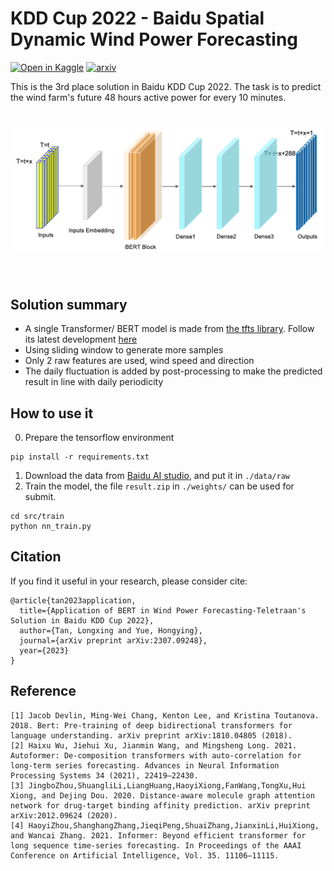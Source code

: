 # KDD Cup 2022 - Baidu Spatial Dynamic Wind Power Forecasting
[![Open in Kaggle](https://kaggle.com/static/images/open-in-kaggle.svg)](https://www.kaggle.com/code/tanlongxing/kdd-cup-2022-wind-power-forecast)
[![arxiv](https://img.shields.io/badge/cs.ML-2307.09248-red?logo=arxiv&logoColor=red)](https://arxiv.org/abs/2307.09248)

This is the 3rd place solution in Baidu KDD Cup 2022. The task is to predict the wind farm's future 48 hours active power for every 10 minutes.

<h1 align="center">
<img src="./data/user_data/model.png" width="700" align=center/>
</h1><br>


## Solution summary
- A single Transformer/ BERT model is made from [the tfts library](https://github.com/LongxingTan/Time-series-prediction). Follow its latest development [here](https://github.com/LongxingTan/Time-series-prediction)
- Using sliding window to generate more samples
- Only 2 raw features are used, wind speed and direction
- The daily fluctuation is added by post-processing to make the predicted result in line with daily periodicity


## How to use it

0. Prepare the tensorflow environment
```shell
pip install -r requirements.txt
```
1. Download the data from [Baidu AI studio](https://aistudio.baidu.com/aistudio/competition/detail/152/0/introduction), and put it in `./data/raw`
2. Train the model, the file `result.zip` in `./weights/` can be used for submit. 
```shell
cd src/train
python nn_train.py
```


## Citation

If you find it useful in your research, please consider cite:

```
@article{tan2023application,
  title={Application of BERT in Wind Power Forecasting-Teletraan's Solution in Baidu KDD Cup 2022},
  author={Tan, Longxing and Yue, Hongying},
  journal={arXiv preprint arXiv:2307.09248},
  year={2023}
}
```


## Reference

```
[1] Jacob Devlin, Ming-Wei Chang, Kenton Lee, and Kristina Toutanova. 2018. Bert: Pre-training of deep bidirectional transformers for language understanding. arXiv preprint arXiv:1810.04805 (2018).
[2] Haixu Wu, Jiehui Xu, Jianmin Wang, and Mingsheng Long. 2021. Autoformer: De-composition transformers with auto-correlation for long-term series forecasting. Advances in Neural Information Processing Systems 34 (2021), 22419–22430.
[3] JingboZhou,ShuangliLi,LiangHuang,HaoyiXiong,FanWang,TongXu,Hui Xiong, and Dejing Dou. 2020. Distance-aware molecule graph attention network for drug-target binding affinity prediction. arXiv preprint arXiv:2012.09624 (2020).
[4] HaoyiZhou,ShanghangZhang,JieqiPeng,ShuaiZhang,JianxinLi,HuiXiong, and Wancai Zhang. 2021. Informer: Beyond efficient transformer for long sequence time-series forecasting. In Proceedings of the AAAI Conference on Artificial Intelligence, Vol. 35. 11106–11115.
```
